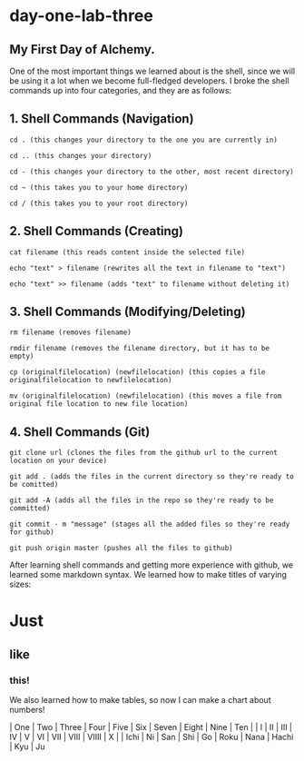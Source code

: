 # day-one-lab-three

## **My First Day of Alchemy.**

One of the most important things we learned about is the shell, since we will be using it a lot when we become full-fledged developers. I broke the shell commands up into four categories, and they are as follows:

## 1. Shell Commands (Navigation)
```shell
cd . (this changes your directory to the one you are currently in)

cd .. (this changes your directory)

cd - (this changes your directory to the other, most recent directory)

cd ~ (this takes you to your home directory)

cd / (this takes you to your root directory)
```

## 2. Shell Commands (Creating)

```shell
cat filename (this reads content inside the selected file)

echo "text" > filename (rewrites all the text in filename to "text")

echo "text" >> filename (adds "text" to filename without deleting it)
```

## 3. Shell Commands (Modifying/Deleting)

```shell
rm filename (removes filename)

rmdir filename (removes the filename directory, but it has to be empty)

cp (originalfilelocation) (newfilelocation) (this copies a file originalfilelocation to newfilelocation)

mv (originalfilelocation) (newfilelocation) (this moves a file from original file location to new file location)
```

## 4. Shell Commands (Git)

```shell
git clone url (clones the files from the github url to the current location on your device)

git add . (adds the files in the current directory so they're ready to be comitted)

git add -A (adds all the files in the repo so they're ready to be committed)

git commit - m "message" (stages all the added files so they're ready for github)

git push origin master (pushes all the files to github)
```


After learning shell commands and getting more experience with github, we learned some markdown syntax. We learned how to make titles of varying sizes:

# Just
## like
### this!

We also learned how to make tables, so now I can make a chart about numbers!

| One  | Two | Three | Four | Five | Six  | Seven | Eight | Nine | Ten |
| I    | II  | III   | IV   | V    | VI   | VII   | VIII  | VIIII | X |
| Ichi | Ni  | San   | Shi  | Go   | Roku | Nana  | Hachi | Kyu  | Ju